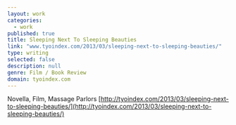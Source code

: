 ```yaml
---
layout: work
categories: 
  - work
published: true
title: Sleeping Next To Sleeping Beauties
link: "www.tyoindex.com/2013/03/sleeping-next-to-sleeping-beauties/"
type: writing
selected: false
description: null
genre: Film / Book Review
domain: tyoindex.com
---
```


Novella, Film, Massage Parlors [http://tyoindex.com/2013/03/sleeping-next-to-sleeping-beauties/](http://tyoindex.com/2013/03/sleeping-next-to-sleeping-beauties/)